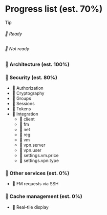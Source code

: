 # Progress list (est. 70%)

> [!TIP]
> ###### 🔷 Ready
> ###### 🔶 Not ready
### 🔷 Architecture (est. 100%)
### 🔶 Security (est. 80%)
- 🔷 Authorization
- 🔷 Cryptography
- 🔷 Groups
- 🔷 Sessions
- 🔷 Tokens
- 🔶 Integration
  - 🔶 client
  - 🔶 fm
  - 🔶 net
  - 🔶 reg
  - 🔶 vm
  - 🔶 vpn.server
  - 🔶 vpn.user
  - 🔶 settings.vm.price
  - 🔶 settings.vpn.type
### 🔶 Other services (est. 0%)
- 🔶 FM requests via SSH
### 🔶 Cache management (est. 0%)
- 🔶 Real-tile display
